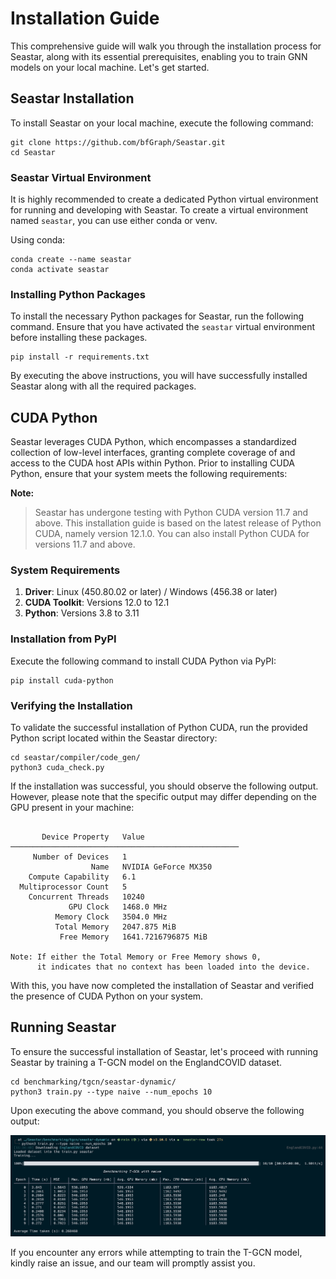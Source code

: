 # Installation Guide

This comprehensive guide will walk you through the installation process for Seastar, along with its essential prerequisites, enabling you to train GNN models on your local machine. Let's get started.

## Seastar Installation

To install Seastar on your local machine, execute the following command:

```
git clone https://github.com/bfGraph/Seastar.git
cd Seastar
```

### Seastar Virtual Environment

It is highly recommended to create a dedicated Python virtual environment for running and developing with Seastar. To create a virtual environment named `seastar`, you can use either conda or venv.

Using conda:

```
conda create --name seastar
conda activate seastar
```

### Installing Python Packages

To install the necessary Python packages for Seastar, run the following command. Ensure that you have activated the `seastar` virtual environment before installing these packages.

```
pip install -r requirements.txt
```

By executing the above instructions, you will have successfully installed Seastar along with all the required packages.

## CUDA Python

Seastar leverages CUDA Python, which encompasses a standardized collection of low-level interfaces, granting complete coverage of and access to the CUDA host APIs within Python. Prior to installing CUDA Python, ensure that your system meets the following requirements:

**Note:**
> Seastar has undergone testing with Python CUDA version 11.7 and above. This installation guide is based on the latest release of Python CUDA, namely version 12.1.0. You can also install Python CUDA for versions 11.7 and above.

### System Requirements

1. **Driver**: Linux (450.80.02 or later) / Windows (456.38 or later)
2. **CUDA Toolkit**: Versions 12.0 to 12.1
3. **Python**: Versions 3.8 to 3.11

### Installation from PyPI

Execute the following command to install CUDA Python via PyPI:

```
pip install cuda-python
```

### Verifying the Installation

To validate the successful installation of Python CUDA, run the provided Python script located within the Seastar directory:

```
cd seastar/compiler/code_gen/
python3 cuda_check.py
```

If the installation was successful, you should observe the following output. However, please note that the specific output may differ depending on the GPU present in your machine:

```

       Device Property   Value
───────────────────────────────────────────────────
     Number of Devices   1
                  Name   NVIDIA GeForce MX350
    Compute Capability   6.1
  Multiprocessor Count   5
    Concurrent Threads   10240
             GPU Clock   1468.0 MHz
          Memory Clock   3504.0 MHz
          Total Memory   2047.875 MiB
           Free Memory   1641.7216796875 MiB

Note: If either the Total Memory or Free Memory shows 0,
      it indicates that no context has been loaded into the device.
```

With this, you have now completed the installation of Seastar and verified the presence of CUDA Python on your system.

## Running Seastar

To ensure the successful installation of Seastar, let's proceed with running Seastar by training a T-GCN model on the EnglandCOVID dataset.

```
cd benchmarking/tgcn/seastar-dynamic/
python3 train.py --type naive --num_epochs 10
```

Upon executing the above command, you should observe the following output:

![Seastar Verification Output](assets/Seastar%20verification%20output.png)

If you encounter any errors while attempting to train the T-GCN model, kindly raise an issue, and our team will promptly assist you.